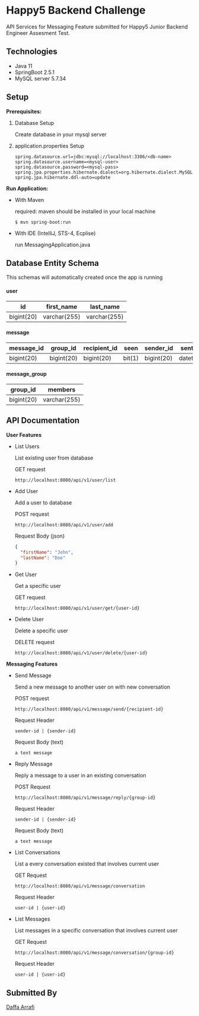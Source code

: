 # Happy5 Backend Challenge

API Services for Messaging Feature submitted for Happy5 Junior Backend Engineer Assesment Test.

## Technologies

- Java 11
- SpringBoot 2.5.1
- MySQL server 5.7.34

## Setup

**Prerequisites:**

1. Database Setup

   Create database in your mysql server

2. application.properties Setup

   ```properties
   spring.datasource.url=jdbc:mysql://localhost:3306/<db-name>
   spring.datasource.username=<mysql-user>
   spring.datasource.password=<mysql-pass>
   spring.jpa.properties.hibernate.dialect=org.hibernate.dialect.MySQL5InnoDBDialect
   spring.jpa.hibernate.ddl-auto=update
   ```

**Run Application:**

- With Maven

  required: maven should be installed in your local machine

  ```
  $ mvn spring-boot:run
  ```

- With IDE (IntelliJ, STS-4, Ecplise)

  run MessagingApplication.java

## Database Entity Schema

This schemas will automatically created once the app is running

#### **user**

| id         | first_name   | last_name    |
| ---------- | ------------ | ------------ |
| bigint(20) | varchar(255) | varchar(255) |

#### **message**

| message_id | group_id   | recipient_id | seen   | sender_id  | sent_at  | text         |
| ---------- | ---------- | ------------ | ------ | ---------- | -------- | ------------ |
| bigint(20) | bigint(20) | bigint(20)   | bit(1) | bigint(20) | datetime | varchar(255) |

#### **message_group**

| group_id   | members      |
| ---------- | ------------ |
| bigint(20) | varchar(255) |

## API Documentation

**User Features**

- List Users

  List existing user from database

  GET request

  ```
  http://localhost:8080/api/v1/user/list
  ```

- Add User

  Add a user to database

  POST request

  ```
  http://localhost:8080/api/v1/user/add
  ```

  Request Body (json)

  ```json
  {
    "firstName": "John",
    "lastName": "Doe"
  }
  ```

- Get User

  Get a specific user

  GET request

  ```
  http://localhost:8080/api/v1/user/get/{user-id}
  ```

- Delete User

  Delete a specific user

  DELETE request

  ```
  http://localhost:8080/api/v1/user/delete/{user-id}
  ```

**Messaging Features**

- Send Message

  Send a new message to another user on with new conversation

  POST request

  ```
  http://localhost:8080/api/v1/message/send/{recipient-id}
  ```

  Request Header

  ```
  sender-id | {sender-id}
  ```

  Request Body (text)

  ```
  a text message
  ```

- Reply Message

  Reply a message to a user in an existing conversation

  POST Request

  ```
  http://localhost:8080/api/v1/message/reply/{group-id}
  ```

  Request Header

  ```
  sender-id | {sender-id}
  ```

  Request Body (text)

  ```
  a text message
  ```

- List Conversations

  List a every conversation existed that involves current user

  GET Request

  ```
  http://localhost:8080/api/v1/message/conversation
  ```

  Request Header

  ```
  user-id | {user-id}
  ```

- List Messages

  List messages in a specific conversation that involves current user

  GET Request

  ```
  http://localhost:8080/api/v1/message/conversation/{group-id}
  ```

  Request Header

  ```
  user-id | {user-id}
  ```

## Submitted By

[Daffa Arrafi](https://github.com/daffaarravi)
